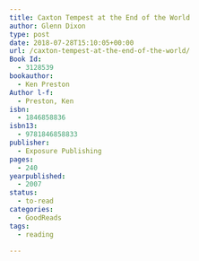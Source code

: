 ```yaml
---
title: Caxton Tempest at the End of the World
author: Glenn Dixon
type: post
date: 2018-07-28T15:10:05+00:00
url: /caxton-tempest-at-the-end-of-the-world/
Book Id:
  - 3128539
bookauthor:
  - Ken Preston
Author l-f:
  - Preston, Ken
isbn:
  - 1846858836
isbn13:
  - 9781846858833
publisher:
  - Exposure Publishing
pages:
  - 240
yearpublished:
  - 2007
status:
  - to-read
categories:
  - GoodReads
tags:
  - reading

---
```


